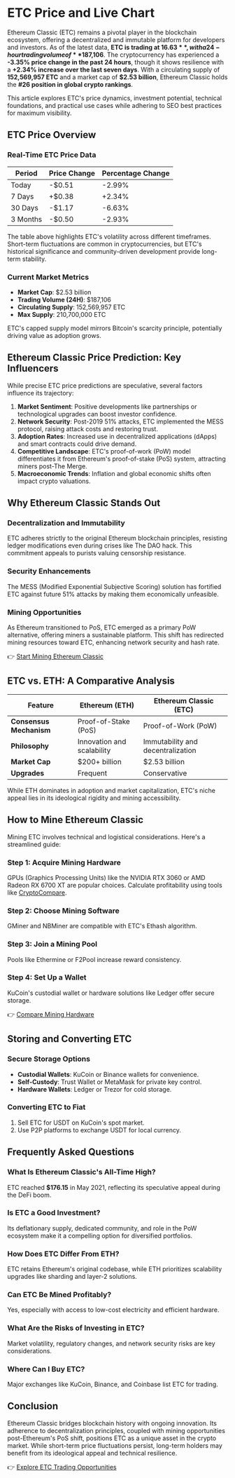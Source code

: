 # ETC Price and Live Chart  

Ethereum Classic (ETC) remains a pivotal player in the blockchain ecosystem, offering a decentralized and immutable platform for developers and investors. As of the latest data, **ETC is trading at $16.63**, with a 24-hour trading volume of **$187,106**. The cryptocurrency has experienced a **-3.35% price change in the past 24 hours**, though it shows resilience with a **+2.34% increase over the last seven days**. With a circulating supply of **152,569,957 ETC** and a market cap of **$2.53 billion**, Ethereum Classic holds the **#26 position in global crypto rankings**.  

This article explores ETC's price dynamics, investment potential, technical foundations, and practical use cases while adhering to SEO best practices for maximum visibility.  

## ETC Price Overview  

### Real-Time ETC Price Data  

| Period       | Price Change | Percentage Change |
|--------------|--------------|-------------------|
| Today        | -$0.51       | -2.99%            |
| 7 Days       | +$0.38       | +2.34%            |
| 30 Days      | -$1.17       | -6.63%            |
| 3 Months     | -$0.50       | -2.93%            |

The table above highlights ETC's volatility across different timeframes. Short-term fluctuations are common in cryptocurrencies, but ETC's historical significance and community-driven development provide long-term stability.  

### Current Market Metrics  
- **Market Cap**: $2.53 billion  
- **Trading Volume (24H)**: $187,106  
- **Circulating Supply**: 152,569,957 ETC  
- **Max Supply**: 210,700,000 ETC  

ETC's capped supply model mirrors Bitcoin's scarcity principle, potentially driving value as adoption grows.  

## Ethereum Classic Price Prediction: Key Influencers  

While precise ETC price predictions are speculative, several factors influence its trajectory:  

1. **Market Sentiment**: Positive developments like partnerships or technological upgrades can boost investor confidence.  
2. **Network Security**: Post-2019 51% attacks, ETC implemented the MESS protocol, raising attack costs and restoring trust.  
3. **Adoption Rates**: Increased use in decentralized applications (dApps) and smart contracts could drive demand.  
4. **Competitive Landscape**: ETC's proof-of-work (PoW) model differentiates it from Ethereum's proof-of-stake (PoS) system, attracting miners post-The Merge.  
5. **Macroeconomic Trends**: Inflation and global economic shifts often impact crypto valuations.  

## Why Ethereum Classic Stands Out  

### Decentralization and Immutability  

ETC adheres strictly to the original Ethereum blockchain principles, resisting ledger modifications even during crises like The DAO hack. This commitment appeals to purists valuing censorship resistance.  

### Security Enhancements  

The MESS (Modified Exponential Subjective Scoring) solution has fortified ETC against future 51% attacks by making them economically unfeasible.  

### Mining Opportunities  

As Ethereum transitioned to PoS, ETC emerged as a primary PoW alternative, offering miners a sustainable platform. This shift has redirected mining resources toward ETC, enhancing network security and hash rate.  

👉 [Start Mining Ethereum Classic](https://bit.ly/okx-bonus)  

## ETC vs. ETH: A Comparative Analysis  

| Feature               | Ethereum (ETH)                | Ethereum Classic (ETC)       |
|-----------------------|-------------------------------|------------------------------|
| **Consensus Mechanism** | Proof-of-Stake (PoS)          | Proof-of-Work (PoW)          |
| **Philosophy**        | Innovation and scalability    | Immutability and decentralization |
| **Market Cap**        | $200+ billion                 | $2.53 billion                |
| **Upgrades**          | Frequent                      | Conservative                 |

While ETH dominates in adoption and market capitalization, ETC's niche appeal lies in its ideological rigidity and mining accessibility.  

## How to Mine Ethereum Classic  

Mining ETC involves technical and logistical considerations. Here's a streamlined guide:  

### Step 1: Acquire Mining Hardware  

GPUs (Graphics Processing Units) like the NVIDIA RTX 3060 or AMD Radeon RX 6700 XT are popular choices. Calculate profitability using tools like [CryptoCompare](https://www.cryptocompare.com/mining/calculator/).  

### Step 2: Choose Mining Software  

GMiner and NBMiner are compatible with ETC's Ethash algorithm.  

### Step 3: Join a Mining Pool  

Pools like Ethermine or F2Pool increase reward consistency.  

### Step 4: Set Up a Wallet  

KuCoin's custodial wallet or hardware solutions like Ledger offer secure storage.  

👉 [Compare Mining Hardware](https://bit.ly/okx-bonus)  

## Storing and Converting ETC  

### Secure Storage Options  
- **Custodial Wallets**: KuCoin or Binance wallets for convenience.  
- **Self-Custody**: Trust Wallet or MetaMask for private key control.  
- **Hardware Wallets**: Ledger or Trezor for cold storage.  

### Converting ETC to Fiat  
1. Sell ETC for USDT on KuCoin's spot market.  
2. Use P2P platforms to exchange USDT for local currency.  

## Frequently Asked Questions  

### **What Is Ethereum Classic's All-Time High?**  
ETC reached **$176.15** in May 2021, reflecting its speculative appeal during the DeFi boom.  

### **Is ETC a Good Investment?**  
Its deflationary supply, dedicated community, and role in the PoW ecosystem make it a compelling option for diversified portfolios.  

### **How Does ETC Differ From ETH?**  
ETC retains Ethereum's original codebase, while ETH prioritizes scalability upgrades like sharding and layer-2 solutions.  

### **Can ETC Be Mined Profitably?**  
Yes, especially with access to low-cost electricity and efficient hardware.  

### **What Are the Risks of Investing in ETC?**  
Market volatility, regulatory changes, and network security risks are key considerations.  

### **Where Can I Buy ETC?**  
Major exchanges like KuCoin, Binance, and Coinbase list ETC for trading.  

## Conclusion  

Ethereum Classic bridges blockchain history with ongoing innovation. Its adherence to decentralization principles, coupled with mining opportunities post-Ethereum's PoS shift, positions ETC as a unique asset in the crypto market. While short-term price fluctuations persist, long-term holders may benefit from its ideological appeal and technical resilience.  

👉 [Explore ETC Trading Opportunities](https://bit.ly/okx-bonus)  
